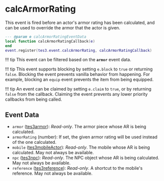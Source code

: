 # calcArmorRating
<div class="search_terms" style="display: none">calcarmorrating</div>

<!---
	This file is autogenerated. Do not edit this file manually. Your changes will be ignored.
	More information: https://github.com/MWSE/MWSE/tree/master/docs
-->

This event is fired before an actor's armor rating has been calculated, and can be used to override the armor that the actor is given.

```lua
--- @param e calcArmorRatingEventData
local function calcArmorRatingCallback(e)
end
event.register(tes3.event.calcArmorRating, calcArmorRatingCallback)
```

!!! tip
	This event can be filtered based on the **`armor`** event data.

!!! tip
	This event supports blocking by setting `e.block` to `true` or returning `false`. Blocking the event prevents vanilla behavior from happening. For example, blocking an `equip` event prevents the item from being equipped.

!!! tip
	An event can be claimed by setting `e.claim` to `true`, or by returning `false` from the callback. Claiming the event prevents any lower priority callbacks from being called.

## Event Data

* `armor` ([tes3armor](../../types/tes3armor)): *Read-only*. The armor piece whose AR is being calculated.
* `armorRating` (number): If set, the given armor rating will be used instead of the one calculated.
* `mobile` ([tes3mobileActor](../../types/tes3mobileActor)): *Read-only*. The mobile whose AR is being calculated. May not always be available.
* `npc` ([tes3npc](../../types/tes3npc)): *Read-only*. The NPC object whose AR is being calculated. May not always be available.
* `reference` ([tes3reference](../../types/tes3reference)): *Read-only*. A shortcut to the mobile's reference. May not always be available.

